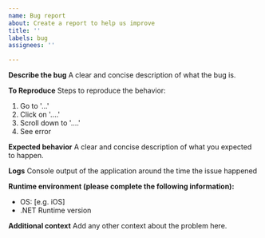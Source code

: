 ```yaml
---
name: Bug report
about: Create a report to help us improve
title: ''
labels: bug
assignees: ''

---
```


**Describe the bug**
A clear and concise description of what the bug is.

**To Reproduce**
Steps to reproduce the behavior:
1. Go to '...'
2. Click on '....'
3. Scroll down to '....'
4. See error

**Expected behavior**
A clear and concise description of what you expected to happen.

**Logs**
Console output of the application around the time the issue happened

**Runtime environment (please complete the following information):**
 - OS: [e.g. iOS]
 - .NET Runtime version

**Additional context**
Add any other context about the problem here.

